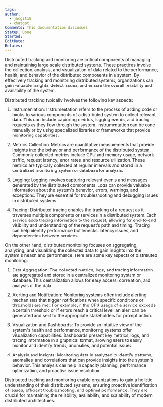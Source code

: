 ```yaml
---
tags: 
author:
  - jacgit18
  - chatgpt
Comments: This documentation discusses
Status: Done
Started: 
EditDate: 
Relates:
---
```

Distributed tracking and monitoring are critical components of managing and maintaining large-scale distributed systems. These practices involve the collection, analysis, and visualization of data related to the performance, health, and behavior of the distributed components in a system. By effectively tracking and monitoring distributed systems, organizations can gain valuable insights, detect issues, and ensure the overall reliability and availability of the system.

Distributed tracking typically involves the following key aspects:

1. Instrumentation: Instrumentation refers to the process of adding code or hooks to various components of a distributed system to collect relevant data. This can include capturing metrics, logging events, and tracing requests as they flow through the system. Instrumentation can be done manually or by using specialized libraries or frameworks that provide monitoring capabilities.

2. Metrics Collection: Metrics are quantitative measurements that provide insights into the behavior and performance of the distributed system. Commonly collected metrics include CPU and memory usage, network traffic, request latency, error rates, and resource utilization. These metrics are typically collected at regular intervals and stored in a centralized monitoring system or database for analysis.

3. Logging: Logging involves capturing relevant events and messages generated by the distributed components. Logs can provide valuable information about the system's behavior, errors, warnings, and exceptions. They are essential for troubleshooting and debugging issues in distributed systems.

4. Tracing: Distributed tracing enables the tracking of a request as it traverses multiple components or services in a distributed system. Each service adds tracing information to the request, allowing for end-to-end visibility and understanding of the request's path and timing. Tracing can help identify performance bottlenecks, latency issues, and dependencies between services.

On the other hand, distributed monitoring focuses on aggregating, analyzing, and visualizing the collected data to gain insights into the system's health and performance. Here are some key aspects of distributed monitoring:

1. Data Aggregation: The collected metrics, logs, and tracing information are aggregated and stored in a centralized monitoring system or database. This centralization allows for easy access, correlation, and analysis of the data.

2. Alerting and Notification: Monitoring systems often include alerting mechanisms that trigger notifications when specific conditions or thresholds are met. For example, if the CPU usage of a service exceeds a certain threshold or if errors reach a critical level, an alert can be generated and sent to the appropriate stakeholders for prompt action.

3. Visualization and Dashboards: To provide an intuitive view of the system's health and performance, monitoring systems offer visualization capabilities. Dashboards present key metrics, logs, and tracing information in a graphical format, allowing users to easily monitor and identify trends, anomalies, and potential issues.

4. Analysis and Insights: Monitoring data is analyzed to identify patterns, anomalies, and correlations that can provide insights into the system's behavior. This analysis can help in capacity planning, performance optimization, and proactive issue resolution.

Distributed tracking and monitoring enable organizations to gain a holistic understanding of their distributed systems, ensuring proactive identification of issues, efficient troubleshooting, and optimal performance. They are crucial for maintaining the reliability, availability, and scalability of modern distributed architectures.
